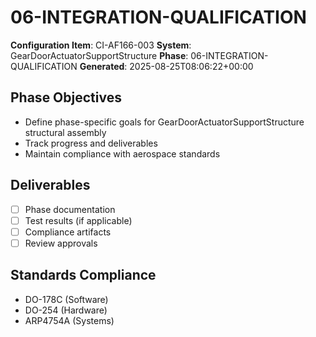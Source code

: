 # 06-INTEGRATION-QUALIFICATION

**Configuration Item**: CI-AF166-003
**System**: GearDoorActuatorSupportStructure
**Phase**: 06-INTEGRATION-QUALIFICATION
**Generated**: 2025-08-25T08:06:22+00:00

## Phase Objectives
- Define phase-specific goals for GearDoorActuatorSupportStructure structural assembly
- Track progress and deliverables
- Maintain compliance with aerospace standards

## Deliverables
- [ ] Phase documentation
- [ ] Test results (if applicable)
- [ ] Compliance artifacts
- [ ] Review approvals

## Standards Compliance
- DO-178C (Software)
- DO-254 (Hardware)
- ARP4754A (Systems)

